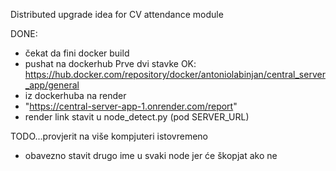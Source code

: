 Distributed upgrade idea for CV attendance module

DONE: 
- čekat da fini docker build
- pushat na dockerhub
  Prve dvi stavke OK: https://hub.docker.com/repository/docker/antoniolabinjan/central_server_app/general
- iz dockerhuba na render
- "https://central-server-app-1.onrender.com/report"
- render link stavit u node_detect.py (pod SERVER_URL)

TODO...provjerit na više kompjuteri istovremeno 
- obavezno stavit drugo ime u svaki node jer će škopjat ako ne
